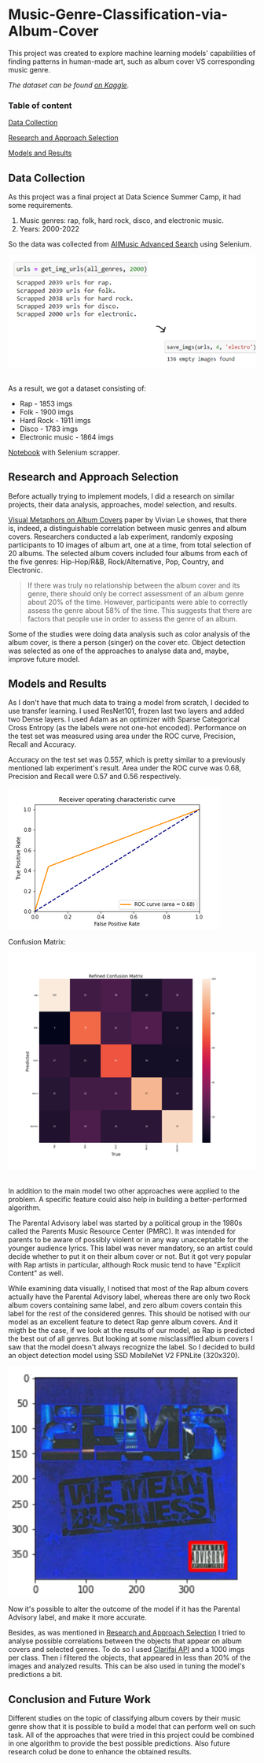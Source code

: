 # Music-Genre-Classification-via-Album-Cover
This project was created to explore machine learning models' capabilities of finding patterns in human-made art, such as album cover VS corresponding music genre. 
&nbsp;

_The dataset can be found [on Kaggle](https://www.kaggle.com/datasets/anastasiapetrunia/album-covers-dataset)._

### Table of content
[Data Collection](#data-collection)
&nbsp;

[Research and Approach Selection](#research-and-approach-selection)
&nbsp;

[Models and Results](#models-and-results)

## Data Collection
As this project was a final project at Data Science Summer Camp, it had some requirements. 

1. Music genres: rap, folk, hard rock, disco, and electronic music.
2. Years: 2000-2022

So the data was collected from [AllMusic Advanced Search](https://www.allmusic.com/advanced-search) using Selenium. 
&nbsp;

![images saved](Images/images-saved.png)
&nbsp;

As a result, we got a dataset consisting of:
- Rap - 1853 imgs
- Folk - 1900 imgs
- Hard Rock - 1911 imgs
- Disco - 1783 imgs
- Electronic music - 1864 imgs

[Notebook](Data-Collection-Using-Selenium.ipynb) with Selenium scrapper.
## Research and Approach Selection
Before actually trying to implement models, I did a research on similar projects, their data analysis, approaches, model selection, and results. 
&nbsp;

[Visual Metaphors on Album Covers](https://ir.library.oregonstate.edu/concern/honors_college_theses/0r967b03c) paper by Vivian Le showes, that there is, indeed, a distinguishable correlation between music genres and album covers. Researchers conducted a lab experiment, randomly exposing participants to 10 images of album art, one at a time, from total selection of 20 albums. The selected album covers included four albums from each of the five genres: Hip-Hop/R&B, Rock/Alternative, Pop, Country, and Electronic. 
>If there was truly no relationship between the album cover and its genre, there should only be correct assessment of an album genre about 20% of the time. However, participants were able to correctly assess the genre about 58% of the time. This suggests that there are factors that people use in order to assess the genre of an album.
&nbsp;

Some of the studies were doing data analysis such as color analysis of the album cover, is there a person (singer) on the cover etc. Object detection was selected as one of the approaches to analyse data and, maybe, improve future model.

## Models and Results
As I don't have that much data to traing a model from scratch, I decided to use transfer learning. I used ResNet101, frozen last two layers and added two Dense layers. I used Adam as an optimizer with Sparse Categorical Cross Entropy (as the labels were not one-hot encoded). Performance on the test set was measured using area under the ROC curve, Precision, Recall and Accuracy. 
&nbsp;

Accuracy on the test set was 0.557, which is pretty similar to a previously mentioned lab experiment's result. Area under the ROC curve was 0.68, Precision and Recall were 0.57 and 0.56 respectively. 
&nbsp;

![roc_curve](Images/roc_curve.png)
&nbsp;

Confusion Matrix:

![confusion_matrix](Images/confusion_matrix.png)
&nbsp;

In addition to the main model two other approaches were applied to the problem. A specific feature could also help in building a better-performed algorithm.
&nbsp;

The Parental Advisory label was started by a political group in the 1980s called the Parents Music Resource Center (PMRC). It was intended for parents to be aware of possibly violent or in any way unacceptable for the younger audience lyrics. This label was never mandatory, so an artist could decide whether to put it on their album cover or not. But it got very popular with Rap artists in particular, although Rock music tend to have "Explicit Content" as well.
&nbsp;

While examining data visually, I notised that most of the Rap album covers actually have the Parental Advisory label, whereas there are only two Rock album covers containing same label, and zero album covers contain this label for the rest of the considered genres. This should be notised with our model as an excellent feature to detect Rap genre album covers. And it migth be the case, if we look at the results of our model, as Rap is predicted the best out of all genres. But looking at some misclassiffied album covers I saw that the model doesn't always recognize the label. So I decided to build an object detection model using SSD MobileNet V2 FPNLite (320x320). 
&nbsp;

![label_detected](Images/label_detected.png)
&nbsp;

Now it's possible to alter the outcome of the model if it has the Parental Advisory label, and make it more accurate.
&nbsp;

Besides, as was mentioned in [Research and Approach Selection](#research-and-approach-selection) I tried to analyse possible correlations between the objects that appear on album covers and selected genres. To do so I used [Clarifai API](https://github.com/Clarifai/clarifai-python-grpc/) and a 1000 imgs per class. Then i filtered the objects, that appeared in less than 20% of the images and analyzed results. This can be also used in tuning the model's predictions a bit. 
## Conclusion and Future Work
Different studies on the topic of classifying album covers by their music genre show that it is possible to build a model that can perform well on such task. All of the approaches that were tried in this project could be combined in one algorithm to provide the best possible predictions. Also future research colud be done to enhance the obtained results.
